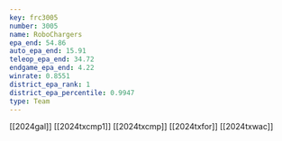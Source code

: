 ```yaml
---
key: frc3005
number: 3005
name: RoboChargers
epa_end: 54.86
auto_epa_end: 15.91
teleop_epa_end: 34.72
endgame_epa_end: 4.22
winrate: 0.8551
district_epa_rank: 1
district_epa_percentile: 0.9947
type: Team
---
```

[[2024gal]]
[[2024txcmp1]]
[[2024txcmp]]
[[2024txfor]]
[[2024txwac]]
